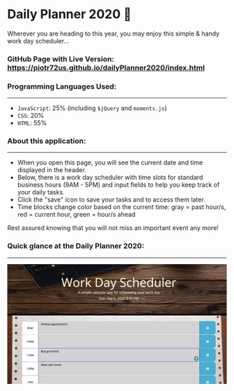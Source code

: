 # Daily Planner 2020 :calendar:

Wherever you are heading to this year, you may enjoy this simple & handy work day scheduler...

### GitHub Page with Live Version: https://piotr72us.github.io/dailyPlanner2020/index.html

### Programming Languages Used:
---
+ `JavaScript`: 25% (including `$jQuery` and `moments.js`)
+ `CSS`: 20%
+ `HTML`: 55%

### About this application:
---
+ When you open this page, you will see the current date and time displayed in the header.
+ Below, there is a work day scheduler with time slots for standard business hours (9AM - 5PM) and input fields to help you keep track of your daily tasks.
+ Click the "save" icon to save your tasks and to access them later.
+ Time blocks change color based on the current time: gray = past hour/s, red = current hour, green = hour/s ahead


Rest assured knowing that you will not miss an important event any more!

### Quick glance at the Daily Planner 2020:
---

![screenshot](./img/screen.png)
